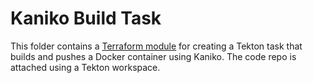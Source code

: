 # Kaniko Build Task

This folder contains a [Terraform module](https://www.terraform.io/docs/language/modules/index.html) for creating a Tekton task that builds and pushes a Docker container using Kaniko. The code repo is attached using a Tekton workspace.
